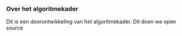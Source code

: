 ### Over het algoritmekader

Dit is een doorontwikkeling van het algoritmekader. Dit doen we open source
